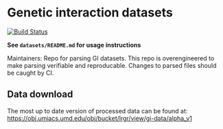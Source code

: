 # Genetic interaction datasets
[![Build Status](https://travis-ci.com/theJasonFan/gi-data.svg?token=Xz9rMtpGH2yMytbU95xT&branch=master)](https://travis-ci.com/theJasonFan/gi-data)

**See `datasets/README.md` for usage instructions**

Maintainers: Repo for parsing GI datasets. This repo is overengineered to make parsing verifiable and reproducable. Changes to parsed files should be caught by CI.

## Data download

The most up to date version of processed data can be found at:
https://obj.umiacs.umd.edu/obj/bucket/lrgr/view/gi-data/alpha_v1